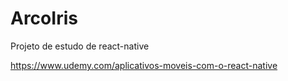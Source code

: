 # ArcoIris

Projeto de estudo de react-native 

https://www.udemy.com/aplicativos-moveis-com-o-react-native
